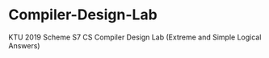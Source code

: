 # Compiler-Design-Lab
KTU 2019 Scheme S7 CS Compiler Design Lab (Extreme and Simple Logical Answers)
